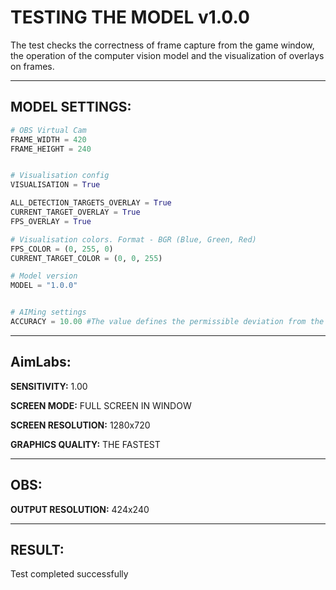 # TESTING THE MODEL v1.0.0
The test checks the correctness of frame capture from the game window, the operation of the computer vision model and the visualization of overlays on frames.

---

## MODEL SETTINGS:
```python
# OBS Virtual Cam
FRAME_WIDTH = 420
FRAME_HEIGHT = 240


# Visualisation config
VISUALISATION = True

ALL_DETECTION_TARGETS_OVERLAY = True
CURRENT_TARGET_OVERLAY = True
FPS_OVERLAY = True

# Visualisation colors. Format - BGR (Blue, Green, Red)
FPS_COLOR = (0, 255, 0)
CURRENT_TARGET_COLOR = (0, 0, 255)

# Model version
MODEL = "1.0.0"


# AIMing settings
ACCURACY = 10.00 #The value defines the permissible deviation from the target center. Default: 0.00
```

---

## AimLabs:
**SENSITIVITY:** 1.00

**SCREEN MODE:** FULL SCREEN IN WINDOW

**SCREEN RESOLUTION:** 1280x720

**GRAPHICS QUALITY:** THE FASTEST

---

## OBS:
**OUTPUT RESOLUTION:** 424x240

---

## RESULT:
Test completed successfully